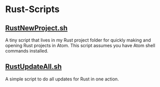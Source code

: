 # Rust-Scripts

## [RustNewProject.sh](RustNewProject.sh)

A tiny script that lives in my Rust project folder for quickly making and opening Rust projects in Atom.  This script assumes you have Atom shell commands installed.

## [RustUpdateAll.sh](RustUpdatAll.sh)
A simple script to do all updates for Rust in one action.
